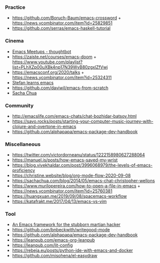 ### Practice

- https://github.com/Boruch-Baum/emacs-crossword + https://news.ycombinator.com/item?id=25829851
- https://github.com/serras/emacs-haskell-tutorial


### Cinema

- [Emacs Meetups - thoughtbot](https://www.youtube.com/playlist?list=PL8tzorAO7s0he-pp7Y_JDl7-Kz2Qlr_Pj)
- https://zaiste.net/courses/emacs-doom + https://www.youtube.com/playlist?list=PLhXZp00uXBk4np17N39WvB80zgxlZfVwj
- https://emacsconf.org/2020/talks + https://news.ycombinator.com/item?id=25324311
- [Stefan learns emacs](https://www.youtube.com/playlist?list=PLkp6BbeMCOm3OHBUUFSHmsJDsaKiKvmm3)
- https://github.com/daviwil/emacs-from-scratch
- [Sacha Chua](https://www.youtube.com/c/sachactube/videos)

### Community

- http://emacslife.com/emacs-chats/chat-bozhidar-batsov.html
- https://savo.rocks/posts/starting-your-computer-music-journey-with-clojure-and-overtone-in-emacs
- https://github.com/alphapapa/emacs-package-dev-handbook

### Miscellaneous

- https://twitter.com/victordorneanu/status/1222158980627288064
- https://manuel.is/posts/how-emacs-saved-my-wrist
- https://blog.vivekhaldar.com/post/3996068979/the-levels-of-emacs-proficiency
- https://christine.website/blog/org-mode-flow-2020-09-08
- https://sachachua.com/blog/2014/05/emacs-chat-christopher-wellons
- https://www.murilopereira.com/how-to-open-a-file-in-emacs + https://news.ycombinator.com/item?id=25760381
- https://huangxuan.me/2019/09/08/spacemacs-workflow
- https://katafrakt.me/2017/04/13/emacs-vs-vim

### Tool

- [An Emacs framework for the stubborn martian hacker](https://github.com/hlissner/doom-emacs)
- https://github.com/bnbeckwith/writegood-mode
- https://github.com/alphapapa/emacs-package-dev-handbook
- https://leanpub.com/emacs-org-leanpub
- https://leanpub.com/lit-config
- https://rebeja.eu/posts/python-ide-with-emacs-and-docker
- https://github.com/misohena/el-easydraw